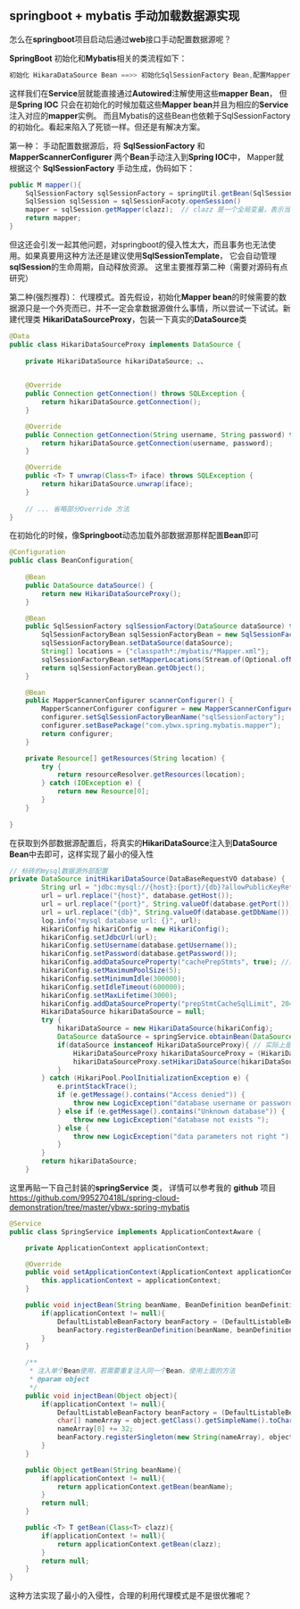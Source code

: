 ## springboot + mybatis 手动加载数据源实现

怎么在**springboot**项目启动后通过**web**接口手动配置数据源呢？

**SpringBoot** 初始化和**Mybatis**相关的类流程如下：

```java
初始化 HikaraDataSource Bean ==>> 初始化SqlSessionFactory Bean,配置Mapper.xml地址  ==>> 使用 MapperScannerConfigurer 扫描 mapper 包下的 mapper 类，并将 Mapper 注入到 spring IOC 中作为 Mapper Bean
```

这样我们在**Service**层就能直接通过**Autowired**注解使用这些**mapper Bean**， 但是**Spring IOC** 只会在初始化的时候加载这些**Mapper bean**并且为相应的**Service**注入对应的**mapper**实例。 而且Mybatis的这些Bean也依赖于SqlSessionFactory的初始化。看起来陷入了死锁一样。但还是有解决方案。

第一种： 手动配置数据源后，将 **SqlSessionFactory** 和**MapperScannerConfigurer** 两个**Bean**手动注入到**Spring IOC**中， Mapper就根据这个 **SqlSessionFactory** 手动生成，伪码如下：

```java
public M mapper(){
    SqlSessionFactory sqlSessionFactory = springUtil.getBean(SqlSessionFactory.class)
    SqlSession sqlSession = sqlSessionFacoty.openSession()
    mapper = sqlSession.getMapper(clazz);  // clazz 是一个全局变量，表示当前实现类的类型。
    return mapper;
}	

```

但这还会引发一起其他问题，对springboot的侵入性太大，而且事务也无法使用。如果真要用这种方法还是建议使用**SqlSessionTemplate**， 它会自动管理**sqlSession**的生命周期，自动释放资源。 这里主要推荐第二种（需要对源码有点研究）

第二种(强烈推荐)： 代理模式。首先假设，初始化**Mapper bean**的时候需要的数据源只是一个外壳而已，并不一定会拿数据源做什么事情，所以尝试一下试试。新建代理类 **HikariDataSourceProxy**，包装一下真实的**DataSource**类

```java
@Data
public class HikariDataSourceProxy implements DataSource {
	
    private HikariDataSource hikariDataSource; 、、 

    
    @Override
    public Connection getConnection() throws SQLException {
        return hikariDataSource.getConnection();
    }

    @Override
    public Connection getConnection(String username, String password) throws SQLException {
        return hikariDataSource.getConnection(username, password);
    }

    @Override
    public <T> T unwrap(Class<T> iface) throws SQLException {
        return hikariDataSource.unwrap(iface);
    }
    
    // ... 省略部分Override 方法
}
```

在初始化的时候，像**Springboot**动态加载外部数据源那样配置**Bean**即可

```java
@Configuration
public class BeanConfiguration{
    
    @Bean
    public DataSource dataSource() {
        return new HikariDataSourceProxy();
    }

    @Bean
    public SqlSessionFactory sqlSessionFactory(DataSource dataSource) throws Exception {
        SqlSessionFactoryBean sqlSessionFactoryBean = new SqlSessionFactoryBean();
        sqlSessionFactoryBean.setDataSource(dataSource);
        String[] locations = {"classpath*:/mybatis/*Mapper.xml"};
        sqlSessionFactoryBean.setMapperLocations(Stream.of(Optional.ofNullable(locations).orElse(new String[0])).flatMap(e -> Stream.of(getResources(e))).toArray(Resource[]::new));
        return sqlSessionFactoryBean.getObject();
    }

    @Bean
    public MapperScannerConfigurer scannerConfigurer() {
        MapperScannerConfigurer configurer = new MapperScannerConfigurer();
        configurer.setSqlSessionFactoryBeanName("sqlSessionFactory");
        configurer.setBasePackage("com.ybwx.spring.mybatis.mapper");
        return configurer;
    }

    private Resource[] getResources(String location) {
        try {
            return resourceResolver.getResources(location);
        } catch (IOException e) {
            return new Resource[0];
        }
    }
    
}
```

在获取到外部数据源配置后，将真实的**HikariDataSource**注入到**DataSource Bean**中去即可，这样实现了最小的侵入性

```java
// 标砖的mysql数据源外部配置
private DataSource initHikariDataSource(DataBaseRequestVO database) {
        String url = "jdbc:mysql://{host}:{port}/{db}?allowPublicKeyRetrieval=true&useUnicode=true&useSSL=false&characterEncoding=utf8&serverTimezone=GMT%2B8";
        url = url.replace("{host}", database.getHost());
        url = url.replace("{port}", String.valueOf(database.getPort()));
        url = url.replace("{db}", String.valueOf(database.getDbName()));
        log.info("mysql database url: {}", url);
        HikariConfig hikariConfig = new HikariConfig();
        hikariConfig.setJdbcUrl(url);
        hikariConfig.setUsername(database.getUsername());
        hikariConfig.setPassword(database.getPassword());
        hikariConfig.addDataSourceProperty("cachePrepStmts", true); //是否自定义配置，为true时下面两个参数才生效
        hikariConfig.setMaximumPoolSize(5);
        hikariConfig.setMinimumIdle(300000);
        hikariConfig.setIdleTimeout(600000);
        hikariConfig.setMaxLifetime(3000);
        hikariConfig.addDataSourceProperty("prepStmtCacheSqlLimit", 2048); //单条语句最大长度默认256，官方推荐2048
        HikariDataSource hikariDataSource = null;
        try {
            hikariDataSource = new HikariDataSource(hikariConfig);
            DataSource dataSource = springService.obtainBean(DataSource.class); // springComponent 是自己封装的spring 工具类，便于从 IOC 容器中获取Bean， 这里获取到初始化加载的DataSource Bean，
            if(dataSource instanceof HikariDataSourceProxy){ // 实际上是 HikariDataSourceProxy 类
                HikariDataSourceProxy hikariDataSourceProxy = (HikariDataSourceProxy) dataSource;
                hikariDataSourceProxy.setHikariDataSource(hikariDataSource);
            }
        } catch (HikariPool.PoolInitializationException e) {
            e.printStackTrace();
            if (e.getMessage().contains("Access denied")) {
                throw new LogicException("database username or password not courrent");
            } else if (e.getMessage().contains("Unknown database")) {
                throw new LogicException("database not exists ");
            } else {
                throw new LogicException("data parameters not right ");
            }
        }
        return hikariDataSource;
    }

```

这里再贴一下自己封装的**springService** 类， 详情可以参考我的 **github** 项目  <https://github.com/995270418L/spring-cloud-demonstration/tree/master/ybwx-spring-mybatis>

```java
@Service
public class SpringService implements ApplicationContextAware {

    private ApplicationContext applicationContext;

    @Override
    public void setApplicationContext(ApplicationContext applicationContext) throws BeansException {
        this.applicationContext = applicationContext;
    }

    public void injectBean(String beanName, BeanDefinition beanDefinition){
        if(applicationContext != null){
            DefaultListableBeanFactory beanFactory = (DefaultListableBeanFactory) applicationContext.getAutowireCapableBeanFactory();
            beanFactory.registerBeanDefinition(beanName, beanDefinition);
        }
    }

    /**
     * 注入单个Bean使用，若需要重复注入同一个Bean，使用上面的方法
     * @param object
     */
    public void injectBean(Object object){
        if(applicationContext != null){
            DefaultListableBeanFactory beanFactory = (DefaultListableBeanFactory) applicationContext.getAutowireCapableBeanFactory();
            char[] nameArray = object.getClass().getSimpleName().toCharArray();
            nameArray[0] += 32;
            beanFactory.registerSingleton(new String(nameArray), object);
        }
    }

    public Object getBean(String beanName){
        if(applicationContext != null){
            return applicationContext.getBean(beanName);
        }
        return null;
    }

    public <T> T getBean(Class<T> clazz){
        if(applicationContext != null){
            return applicationContext.getBean(clazz);
        }
        return null;
    }
}

```

这种方法实现了最小的入侵性，合理的利用代理模式是不是很优雅呢？